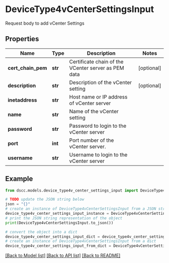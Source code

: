 # DeviceType4vCenterSettingsInput

Request body to add vCenter Settings

## Properties

Name | Type | Description | Notes
------------ | ------------- | ------------- | -------------
**cert_chain_pem** | **str** | Certificate chain of the VCenter server as PEM data | [optional] 
**description** | **str** | Description of the vCenter setting | [optional] 
**inetaddress** | **str** | Host name or IP address of vCenter server | 
**name** | **str** | Name of the vCenter setting | 
**password** | **str** | Password to login to the vCenter server | 
**port** | **int** | Port number of the vCenter server. | 
**username** | **str** | Username to login to the vCenter server | 

## Example

```python
from dscc.models.device_type4v_center_settings_input import DeviceType4vCenterSettingsInput

# TODO update the JSON string below
json = "{}"
# create an instance of DeviceType4vCenterSettingsInput from a JSON string
device_type4v_center_settings_input_instance = DeviceType4vCenterSettingsInput.from_json(json)
# print the JSON string representation of the object
print(DeviceType4vCenterSettingsInput.to_json())

# convert the object into a dict
device_type4v_center_settings_input_dict = device_type4v_center_settings_input_instance.to_dict()
# create an instance of DeviceType4vCenterSettingsInput from a dict
device_type4v_center_settings_input_from_dict = DeviceType4vCenterSettingsInput.from_dict(device_type4v_center_settings_input_dict)
```
[[Back to Model list]](../README.md#documentation-for-models) [[Back to API list]](../README.md#documentation-for-api-endpoints) [[Back to README]](../README.md)



